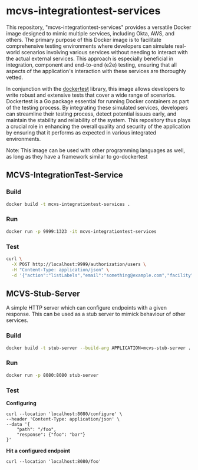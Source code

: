 # mcvs-integrationtest-services

This repository, "mcvs-integrationtest-services" provides a versatile Docker
image designed to mimic multiple services, including Okta, AWS, and others. The
primary purpose of this Docker image is to facilitate comprehensive testing
environments where developers can simulate real-world scenarios involving
various services without needing to interact with the actual external services.
This approach is especially beneficial in integration, component and
end-to-end (e2e) testing, ensuring that all aspects of the application's
interaction with these services are thoroughly vetted.

In conjunction with the [dockertest](https://github.com/ory/dockertest) library,
this image allows developers to write robust and extensive tests that cover a
wide range of scenarios. Dockertest is a Go package essential for running Docker
containers as part of the testing process. By integrating these simulated
services, developers can streamline their testing process, detect potential
issues early, and maintain the stability and reliability of the system. This
repository thus plays a crucial role in enhancing the overall quality and
security of the application by ensuring that it performs as expected in various
integrated environments.

Note: This image can be used with other programming languages as well, as long
as they have a framework similar to go-dockertest

## MCVS-IntegrationTest-Service

### Build

```zsh
docker build -t mcvs-integrationtest-services .
```

### Run

```zsh
docker run -p 9999:1323 -it mcvs-integrationtest-services
```

### Test

```zsh
curl \
  -X POST http://localhost:9999/authorization/users \
  -H "Content-Type: application/json" \
  -d '{"action":"listLabels","email":"something@example.com","facility":"a","group":"a","name":"someName"}'
```

## MCVS-Stub-Server

A simple HTTP server which can configure endpoints with a given response. This can be used as a stub server to mimick behaviour of other services.

### Build

```zsh
docker build -t stub-server --build-arg APPLICATION=mcvs-stub-server .
```

### Run

```zsh
docker run -p 8080:8080 stub-server
```

### Test

**Configuring**
```
curl --location 'localhost:8080/configure' \
--header 'Content-Type: application/json' \
--data '{
    "path": "/foo",
    "response": {"foo": "bar"}
}'
```

**Hit a configured endpoint**
```
curl --location 'localhost:8080/foo'
```
